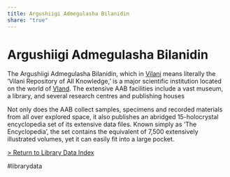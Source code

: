 ```yaml
---
title: Argushiigi Admegulasha Bilanidin
share: "true"
---
```

# Argushiigi Admegulasha Bilanidin  
The Argushiigi Admegulasha Bilanidin, which in [Vilani](Vilani.md) means literally the ‘Vilani Repository of All Knowledge,’ is a major scientific institution located on the world of [Vland](Vland.md). The extensive AAB facilities include a vast museum, a library, and several research centres and publishing houses  
  
Not only does the AAB collect samples, specimens and recorded materials from all over explored space, it also publishes an abridged 15-holocrystal encyclopedia set of its extensive data files. Known simply as ‘The Encyclopedia’, the set contains the equivalent of 7,500 extensively illustrated volumes, yet it can easily fit into a large pocket.  
  
[ > Return to Library Data Index](LibraryData.md)  
  
#librarydata